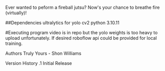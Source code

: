 Ever wanted to peform a fireball jutsu? Now's your chance to breathe fire (virtually)!

##Dependencies
  ultralytics for yolo
  cv2
  python 3.10.11

#Executing program
video is in repo but the yolo weights is too heavy to upload unfortunately. If desired roboflow api could be provided for local training.


Authors
Truly Yours - Shon Williams

Version History
.1 Initial Release
  
